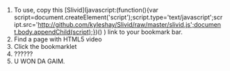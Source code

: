 1. To use, copy this [Slivid](javascript:(function(){var script=document.createElement('script');script.type='text/javascript';script.src='http://github.com/kyleshay/Slivid/raw/master/slivid.js';document.body.appendChild(script);})() ) link to your bookmark bar.
2. Find a page with HTML5 video
3. Click the bookmarklet
4. ??????
5. U WON DA GAIM.